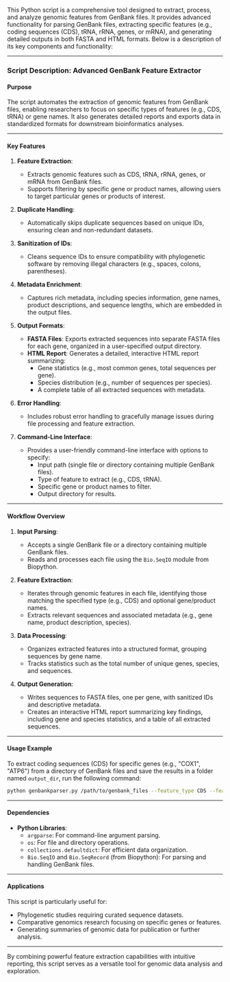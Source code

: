 This Python script is a comprehensive tool designed to extract, process, and analyze genomic features from GenBank files. It provides advanced functionality for parsing GenBank files, extracting specific features (e.g., coding sequences (CDS), tRNA, rRNA, genes, or mRNA), and generating detailed outputs in both FASTA and HTML formats. Below is a description of its key components and functionality:

---

### **Script Description: Advanced GenBank Feature Extractor**

#### **Purpose**
The script automates the extraction of genomic features from GenBank files, enabling researchers to focus on specific types of features (e.g., CDS, tRNA) or gene names. It also generates detailed reports and exports data in standardized formats for downstream bioinformatics analyses.

---

#### **Key Features**
1. **Feature Extraction**:
   - Extracts genomic features such as CDS, tRNA, rRNA, genes, or mRNA from GenBank files.
   - Supports filtering by specific gene or product names, allowing users to target particular genes or products of interest.

2. **Duplicate Handling**:
   - Automatically skips duplicate sequences based on unique IDs, ensuring clean and non-redundant datasets.

3. **Sanitization of IDs**:
   - Cleans sequence IDs to ensure compatibility with phylogenetic software by removing illegal characters (e.g., spaces, colons, parentheses).

4. **Metadata Enrichment**:
   - Captures rich metadata, including species information, gene names, product descriptions, and sequence lengths, which are embedded in the output files.

5. **Output Formats**:
   - **FASTA Files**: Exports extracted sequences into separate FASTA files for each gene, organized in a user-specified output directory.
   - **HTML Report**: Generates a detailed, interactive HTML report summarizing:
     - Gene statistics (e.g., most common genes, total sequences per gene).
     - Species distribution (e.g., number of sequences per species).
     - A complete table of all extracted sequences with metadata.

6. **Error Handling**:
   - Includes robust error handling to gracefully manage issues during file processing and feature extraction.

7. **Command-Line Interface**:
   - Provides a user-friendly command-line interface with options to specify:
     - Input path (single file or directory containing multiple GenBank files).
     - Type of feature to extract (e.g., CDS, tRNA).
     - Specific gene or product names to filter.
     - Output directory for results.

---

#### **Workflow Overview**
1. **Input Parsing**:
   - Accepts a single GenBank file or a directory containing multiple GenBank files.
   - Reads and processes each file using the `Bio.SeqIO` module from Biopython.

2. **Feature Extraction**:
   - Iterates through genomic features in each file, identifying those matching the specified type (e.g., CDS) and optional gene/product names.
   - Extracts relevant sequences and associated metadata (e.g., gene name, product description, species).

3. **Data Processing**:
   - Organizes extracted features into a structured format, grouping sequences by gene name.
   - Tracks statistics such as the total number of unique genes, species, and sequences.

4. **Output Generation**:
   - Writes sequences to FASTA files, one per gene, with sanitized IDs and descriptive metadata.
   - Creates an interactive HTML report summarizing key findings, including gene and species statistics, and a table of all extracted sequences.

---

#### **Usage Example**
To extract coding sequences (CDS) for specific genes (e.g., "COX1", "ATP6") from a directory of GenBank files and save the results in a folder named `output_dir`, run the following command:

```bash
python genbankparser.py /path/to/genbank_files --feature_type CDS --feature_names COX1 ATP6 --output_dir output_dir
```

---

#### **Dependencies**
- **Python Libraries**:
  - `argparse`: For command-line argument parsing.
  - `os`: For file and directory operations.
  - `collections.defaultdict`: For efficient data organization.
  - `Bio.SeqIO` and `Bio.SeqRecord` (from Biopython): For parsing and handling GenBank files.

---

#### **Applications**
This script is particularly useful for:
- Phylogenetic studies requiring curated sequence datasets.
- Comparative genomics research focusing on specific genes or features.
- Generating summaries of genomic data for publication or further analysis.

---

By combining powerful feature extraction capabilities with intuitive reporting, this script serves as a versatile tool for genomic data analysis and exploration.
